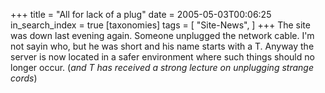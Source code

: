 +++
title = "All for lack of a plug"
date = 2005-05-03T00:06:25
in_search_index = true
[taxonomies]
tags = [
"Site-News",
]
+++
The site was down last evening again. Someone unplugged the network cable. I'm not sayin who, but he was short and his name starts with a T. Anyway the server is now located in a safer environment where such things should no longer occur. (<em>and T has received a strong lecture on unplugging strange cords</em>)
